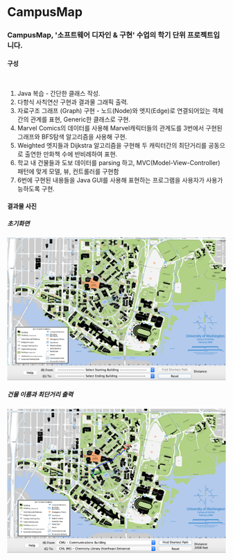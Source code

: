 # CampusMap

### CampusMap, '소프트웨어 디자인 & 구현' 수업의 학기 단위 프로젝트입니다.

#### 구성 
<br>

1. Java 복습 - 간단한 클래스 작성.
2. 다항식 사칙연산 구현과 결과물 그래픽 출력.
3. 자료구조 그래프 (Graph) 구현 - 노드(Node)와 엣지(Edge)로 연결되어있는 객체간의 관계를 표현, Generic한 클래스로 구현.
4. Marvel Comics의 데이터를 사용해 Marvel캐릭터들의 관계도를 3번에서 구현된 그래프와 BFS탐색 알고리즘을 사용해 구현.
5. Weighted 엣지들과 Dijkstra 알고리즘을 구현해 두 캐릭터간의 최단거리를 공동으로 출연한 만화책 수에 반비례하여 표현.
6. 학교 내 건물들과 도보 데이터를 parsing 하고, MVC(Model-View-Controller) 패턴에 맞게 모델, 뷰, 컨트롤러를 구현함
7. 6번에 구현된 내용들을 Java GUI를 사용해 표현하는 프로그램을 사용자가 사용가능하도록 구현.

#### 결과물 사진
##### 초기화면
![CampusMap, shot2](images/CampusMap-Shot2.png)
##### 건물 이름과 최단거리 출력
![CampusMap, shot1](images/CampusMap-Shot1.png)


